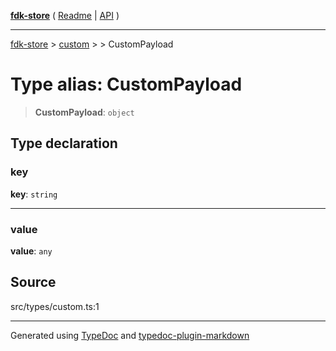 [**fdk-store**](../../../README.md) ( [Readme](../../../README.md) \| [API](../../../API.md) )

---

[fdk-store](../../../API.md) > [custom](../../README.md) > [<internal>](../README.md) > CustomPayload

# Type alias: CustomPayload

> **CustomPayload**: `object`

## Type declaration

### key

**key**: `string`

---

### value

**value**: `any`

## Source

src/types/custom.ts:1

---

Generated using [TypeDoc](https://typedoc.org/) and [typedoc-plugin-markdown](https://www.npmjs.com/package/typedoc-plugin-markdown)
